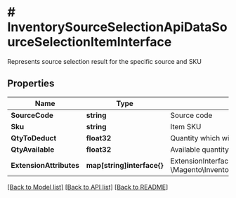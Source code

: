 # # InventorySourceSelectionApiDataSourceSelectionItemInterface
Represents source selection result for the specific source and SKU

## Properties 


Name | Type | Description | Notes
------------ | ------------- | ------------- | -------------
**SourceCode**| **string** | Source code  |
**Sku**| **string** | Item SKU  |
**QtyToDeduct**| **float32** | Quantity which will be deducted for this source  |
**QtyAvailable**| **float32** | Available quantity for this source  |
**ExtensionAttributes**| **map[string]interface{}** | ExtensionInterface class for @see \\Magento\\InventorySourceSelectionApi\\Api\\Data\\SourceSelectionItemInterface  | [optional]


[[Back to Model list]](../../README.md#models) [[Back to API list]](../../README.md#endpoints) [[Back to README]](../../README.md)

